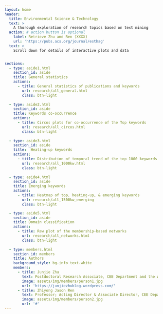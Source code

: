 ```yaml
---
layout: home
header:
  title: Environmental Science & Technology
  text: >
    A thorough exploration of research topics based on text mining
  action: # action button is optional
    label: Retrieve Zhu and Ren (XXXX)
    url: 'https://pubs.acs.org/journal/esthag'
  text: >
    Scroll down for details of interactive plots and data


sections:
  - type: aside1.html
    section_id: aside
    title: General statistics
    actions:
      - title: General statistics of publications and keywords
        url: research/all_general.html
        class: btn-light
 
  - type: aside2.html
    section_id: aside
    title: Keywords co-occurrence
    actions:
      - title: Circos plots for co-occurrence of the Top keywords
        url: research/all_circos.html
        class: btn-light
        
  - type: aside3.html
    section_id: aside
    title:  Heating-up keywords
    actions:
      - title: Distribution of temporal trend of the top 1000 keywords
        url: research/all_1000kw.html
        class: btn-light
 
  - type: aside4.html
    section_id: aside
    title: Emerging keywords
    actions:
      - title: Heatmap of top, heating-up, & emerging keywords
        url: research/all_1500kw_emerging
        class: btn-light

  - type: aside5.html
    section_id: aside
    title: Domain classification
    actions:
      - title: Raw plot of the membership-based networks
        url: research/all_networks.html
        class: btn-light
        
  - type: members.html
    section_id: members
    title: Authors
    background_style: bg-info text-white
    members:
      - title: Junjie Zhu
        text: Postdoctoral Research Associate, CEE Department and the Andlinger Center for Energy and the Environment, Princeton University
        image: assets/img/members/person1.jpg
        url: 'https://junjiezhublog.wordpress.com/'
      - title: Zhiyong Jason Ren
        text: Professor; Acting Director & Associate Director, CEE Department and the Andlinger Center for Energy and the Environment, Princeton University
        image: assets/img/members/person2.jpg
        url: '#'
---
```

